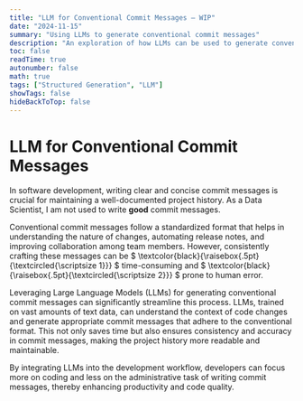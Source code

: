 ```yaml
---
title: "LLM for Conventional Commit Messages — WIP"
date: "2024-11-15"
summary: "Using LLMs to generate conventional commit messages"
description: "An exploration of how LLMs can be used to generate conventional commit messages"
toc: false
readTime: true
autonumber: false
math: true
tags: ["Structured Generation", "LLM"]
showTags: false
hideBackToTop: false
---
```


# LLM for Conventional Commit Messages

In software development, writing clear and concise commit messages is crucial for maintaining a well-documented project history. 
As a Data Scientist, I am not used to write **good** commit messages.

Conventional commit messages follow a standardized format that helps in understanding the nature of changes, automating release notes, and improving collaboration among team members. 
However, consistently crafting these messages can be $ \textcolor{black}{\raisebox{.5pt}{\textcircled{\scriptsize 1}}} $ time-consuming and $ \textcolor{black}{\raisebox{.5pt}{\textcircled{\scriptsize 2}}} $ prone to human error.

Leveraging Large Language Models (LLMs) for generating conventional commit messages can significantly streamline this process. LLMs, trained on vast amounts of text data, can understand the context of code changes and generate appropriate commit messages that adhere to the conventional format. This not only saves time but also ensures consistency and accuracy in commit messages, making the project history more readable and maintainable.

By integrating LLMs into the development workflow, developers can focus more on coding and less on the administrative task of writing commit messages, thereby enhancing productivity and code quality.
